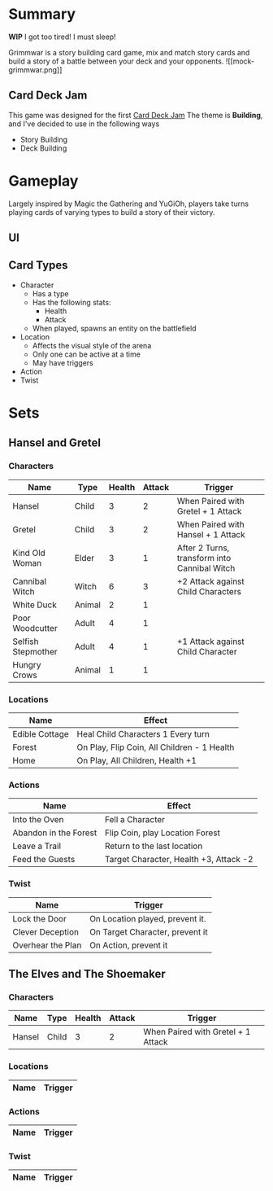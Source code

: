 # Summary
**WIP** I got too tired! I must sleep!

Grimmwar is a story building card game, mix and match story cards and build a story of a battle between your deck and your opponents.
![[mock-grimmwar.png]]
## Card Deck Jam
This game was designed for the first [Card Deck Jam](https://itch.io/jam/card-deck-jam) The theme is **Building**, and I've decided to use in the following ways
- Story Building
- Deck Building
# Gameplay
Largely inspired by Magic the Gathering and YuGiOh, players take turns playing cards of varying types to build a story of their victory. 
## UI
## Card Types
- Character
	- Has a type
	- Has the following stats:
		- Health
		- Attack
	- When played, spawns an entity on the battlefield
- Location
	- Affects the visual style of the arena
	- Only one can be active at a time
	- May have triggers
- Action
- Twist

# Sets
## Hansel and Gretel
### Characters

| Name               | Type   | Health | Attack | Trigger                                      |
| ------------------ | ------ | ------ | ------ | -------------------------------------------- |
| Hansel             | Child  | 3      | 2      | When Paired with Gretel + 1 Attack           |
| Gretel             | Child  | 3      | 2      | When Paired with Hansel + 1 Attack           |
| Kind Old Woman     | Elder  | 3      | 1      | After 2 Turns, transform into Cannibal Witch |
| Cannibal Witch     | Witch  | 6      | 3      | +2 Attack against Child Characters           |
| White Duck         | Animal | 2      | 1      |                                              |
| Poor Woodcutter    | Adult  | 4      | 1      |                                              |
| Selfish Stepmother | Adult  | 4      | 1      | +1 Attack against Child Character            |
| Hungry Crows       | Animal | 1      | 1      |                                              |
### Locations

| Name           | Effect                                      |
| -------------- | ------------------------------------------- |
| Edible Cottage | Heal Child Characters 1 Every turn          |
| Forest         | On Play, Flip Coin, All Children - 1 Health |
| Home           | On Play, All Children, Health +1            |
### Actions

| Name                  | Effect                                 |
| --------------------- | -------------------------------------- |
| Into the Oven         | Fell a Character                       |
| Abandon in the Forest | Flip Coin, play Location Forest        |
| Leave a Trail         | Return to the last location            |
| Feed the Guests       | Target Character, Health +3, Attack -2 |
### Twist

| Name              | Trigger                         |
| ----------------- | ------------------------------- |
| Lock the Door     | On Location played, prevent it. |
| Clever Deception  | On Target Character, prevent it |
| Overhear the Plan | On Action, prevent it           |

## The Elves and The Shoemaker
### Characters

| Name               | Type   | Health | Attack | Trigger                                      |
| ------------------ | ------ | ------ | ------ | -------------------------------------------- |
| Hansel             | Child  | 3      | 2      | When Paired with Gretel + 1 Attack           |
### Locations

| Name              | Trigger                         |
| ----------------- | ------------------------------- |
### Actions

| Name              | Trigger                         |
| ----------------- | ------------------------------- |
### Twist

| Name              | Trigger                         |
| ----------------- | ------------------------------- |

